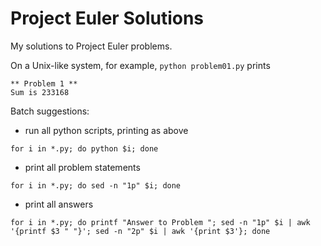 # Project Euler Solutions

My solutions to Project Euler problems.

On a Unix-like system, for example, `python problem01.py` prints
```
** Problem 1 **
Sum is 233168
```

Batch suggestions:
* run all python scripts, printing as above
```
for i in *.py; do python $i; done
```
* print all problem statements
```
for i in *.py; do sed -n "1p" $i; done
```
* print all answers
```
for i in *.py; do printf "Answer to Problem "; sed -n "1p" $i | awk '{printf $3 " "}'; sed -n "2p" $i | awk '{print $3'}; done
``` 
